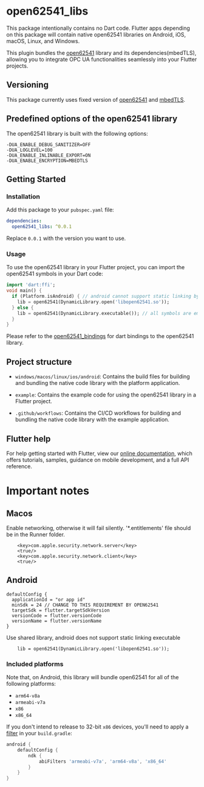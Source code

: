 # open62541_libs

This package intentionally contains no Dart code. Flutter apps depending on this package will contain native open62541 libraries on Android, iOS, macOS, Linux, and Windows.

This plugin bundles the [open62541](https://github.com/open62541/open62541) library and its dependencies(mbedTLS), allowing you to integrate OPC UA functionalities seamlessly into your Flutter projects.

## Versioning

This package currently uses fixed version of [open62541](https://github.com/open62541/open62541/tree/79e47f89837bc5e8f710d501e2afcd8ad71b0a28) and [mbedTLS](https://github.com/Mbed-TLS/mbedtls/tree/mbedtls-3.6.3).

## Predefined options of the open62541 library

The open62541 library is built with the following options:

```
-DUA_ENABLE_DEBUG_SANITIZER=OFF
-DUA_LOGLEVEL=100
-DUA_ENABLE_INLINABLE_EXPORT=ON
-DUA_ENABLE_ENCRYPTION=MBEDTLS
```

## Getting Started

### Installation

Add this package to your `pubspec.yaml` file:

```yaml
dependencies:
  open62541_libs: ^0.0.1
```

Replace `0.0.1` with the version you want to use.

### Usage

To use the open62541 library in your Flutter project, you can import the open62541 symbols in your Dart code:

```dart
import 'dart:ffi';
void main() {
  if (Platform.isAndroid) { // android cannot support static linking by design
    lib = open62541(DynamicLibrary.open('libopen62541.so'));
  } else {
    lib = open62541(DynamicLibrary.executable()); // all symbols are embedded in the executable by the build system
  }
}
```

Please refer to the [open62541_bindings](https://github.com/centroid-is/open62541_bindings) for dart bindings to the open62541 library.

## Project structure

* `windows/macos/linux/ios/android`: Contains the build files for building and bundling the native code library with the platform application.

* `example`: Contains the example code for using the open62541 library in a Flutter project.

* `.github/workflows`: Contains the CI/CD workflows for building and bundling the native code library with the example application.

## Flutter help

For help getting started with Flutter, view our
[online documentation](https://docs.flutter.dev), which offers tutorials,
samples, guidance on mobile development, and a full API reference.

# Important notes

## Macos

Enable networking, otherwise it will fail silently.
'*.entitlements' file should be in the Runner folder.

```
	<key>com.apple.security.network.server</key>
	<true/>
	<key>com.apple.security.network.client</key>
	<true/>
```

## Android

```
defaultConfig {
  applicationId = "or app id"
  minSdk = 24 // CHANGE TO THIS REQUIREMENT BY OPEN62541
  targetSdk = flutter.targetSdkVersion
  versionCode = flutter.versionCode
  versionName = flutter.versionName
}
```

Use shared library, android does not support static linking executable
```
    lib = open62541(DynamicLibrary.open('libopen62541.so'));
```

### Included platforms

Note that, on Android, this library will bundle open62541 for all of the following platforms:

- `arm64-v8a`
- `armeabi-v7a`
- `x86`
- `x86_64`

If you don't intend to release to 32-bit `x86` devices, you'll need to apply a
[filter](https://developer.android.com/ndk/guides/abis#gc) in your `build.gradle`:

```gradle
android {
    defaultConfig {
        ndk {
            abiFilters 'armeabi-v7a', 'arm64-v8a', 'x86_64'
        }
    }
}
```
